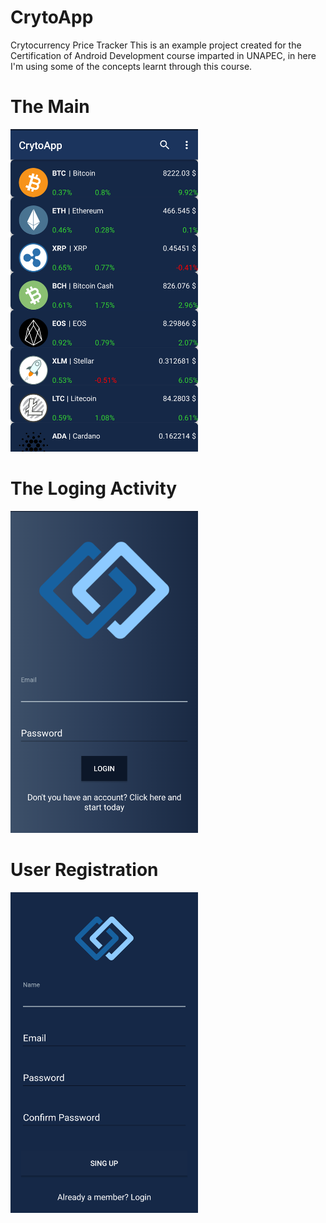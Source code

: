 # CrytoApp
Crytocurrency Price Tracker
This is an example project created for the Certification of Android Development course imparted in UNAPEC, in here I'm using some of the concepts learnt through this course.

# The Main
<img src="https://github.com/JC1002/CrytoApp/blob/master/Screenshot_20180729-104828~01.png" width="300">

# The Loging Activity
<img src="https://github.com/JC1002/CrytoApp/blob/master/Screenshot_20180729-104841~01.png" width="300">

# User Registration
<img src="https://github.com/JC1002/CrytoApp/blob/master/Screenshot_20180729-104854~01.png" width="300">
